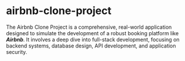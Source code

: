 # airbnb-clone-project
The Airbnb Clone Project is a comprehensive, real-world application designed to simulate the development of a robust booking platform like ***Airbnb***. It involves a deep dive into full-stack development, focusing on backend systems, database design, API development, and application security.

